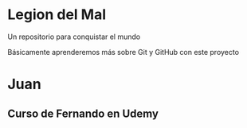 # Legion del Mal
Un repositorio para conquistar el mundo

Básicamente aprenderemos más sobre Git y GitHub con este proyecto



# Juan

## Curso de Fernando en Udemy

